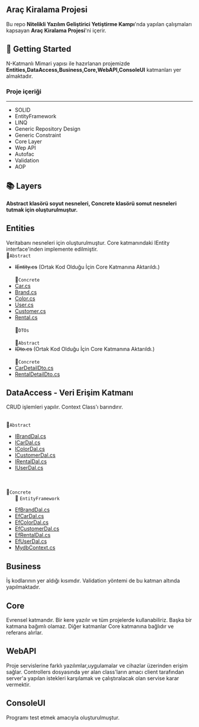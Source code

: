 ## Araç Kiralama Projesi
Bu repo **Nitelikli Yazılım Geliştirici Yetiştirme Kampı**'nda yapılan çalışmaları kapsayan **Araç Kiralama Projesi**'ni içerir.
## :pushpin: Getting Started
N-Katmanlı Mimari yapısı ile hazırlanan projemizde **Entities,DataAccess,Business,Core,WebAPI,ConsoleUI** katmanları yer almaktadır.
### Proje içeriği
---
  + SOLID 
  + EntityFramework
  + LINQ
  + Generic Repository Design
  + Generic Constraint
  + Core Layer
  + Wep API
  + Autofac
  + Validation
  + AOP
## :books: Layers
**Abstract klasörü soyut nesneleri, Concrete klasörü somut nesneleri tutmak için oluşturulmuştur.**
## Entities
Veritabanı nesneleri için oluşturulmuştur. Core katmanındaki IEntity interface'inden implemente edilmiştir.
<br>:file_folder:`Abstract`  
- ~~IEntity.cs~~ (Ortak Kod Olduğu İçin Core Katmanına Aktarıldı.)
<br> <br> :file_folder:`Concrete`  
- [Car.cs](https://github.com/ferdikaya55/CarRentalProject/blob/main/Entities/Concrete/Car.cs)  
- [Brand.cs](https://github.com/ferdikaya55/CarRentalProject/blob/main/Entities/Concrete/Brand.cs)
- [Color.cs](https://github.com/ferdikaya55/CarRentalProject/blob/main/Entities/Concrete/Color.css)
- [User.cs](https://github.com/ferdikaya55/CarRentalProject/blob/main/Entities/Concrete/User.cs)  
- [Customer.cs](https://github.com/ferdikaya55/CarRentalProject/blob/main/Entities/Concrete/Customer.cs)  
- [Rental.cs](https://github.com/ferdikaya55/CarRentalProject/blob/main/Entities/Concrete/Rental.cs)  
<br>:file_folder:`DTOs`  
<br>:file_folder:`Abstract`  
- ~~IDto.cs~~ (Ortak Kod Olduğu İçin Core Katmanına Aktarıldı.)
<br> <br> :file_folder:`Concrete`  
- [CarDetailDto.cs](https://github.com/ferdikaya55/CarRentalProject/blob/main/Entities/DTOs/CarDetailDto.cs)  
- [RentalDetailDto.cs](https://github.com/ferdikaya55/CarRentalProject/blob/main/Entities/DTOs/RentalDetailDto.cs)  



## DataAccess - Veri Erişim Katmanı
CRUD işlemleri yapılır. Context Class'ı barındırır.

<br>:file_folder:`Abstract`  
- [IBrandDal.cs](https://github.com/hsnbskn/ReCapProject/blob/master/DataAccess/Abstract/IBrandDal.cs)
- [ICarDal.cs](https://github.com/hsnbskn/ReCapProject/blob/master/DataAccess/Abstract/ICarDal.cs)
- [IColorDal.cs](https://github.com/hsnbskn/ReCapProject/blob/master/DataAccess/Abstract/IColorDal.cs)
- [ICustomerDal.cs](https://github.com/hsnbskn/ReCapProject/blob/master/DataAccess/Abstract/ICustomerDal.cs)
- [IRentalDal.cs](https://github.com/hsnbskn/ReCapProject/blob/master/DataAccess/Abstract/IRentalDal.cs)
- [IUserDal.cs](https://github.com/hsnbskn/ReCapProject/blob/master/DataAccess/Abstract/IUserDal.cs)
 
<br> <br> :file_folder:`Concrete`  
&nbsp;&nbsp;&nbsp;&nbsp;&nbsp;&nbsp;:file_folder: `EntityFramework`    
- [EfBrandDal.cs](https://github.com/hsnbskn/ReCapProject/blob/master/DataAccess/Concrete/EntityFramework/EfBrandDal.cs)
- [EfCarDal.cs](https://github.com/hsnbskn/ReCapProject/blob/master/DataAccess/Concrete/EntityFramework/EfCarDal.cs)
- [EfColorDal.cs](https://github.com/hsnbskn/ReCapProject/blob/master/DataAccess/Concrete/EntityFramework/EfColorDal.cs)
- [EfCustomerDal.cs](https://github.com/hsnbskn/ReCapProject/blob/master/DataAccess/Concrete/EntityFramework/EfCustomerDal.cs)
- [EfRentalDal.cs](https://github.com/hsnbskn/ReCapProject/blob/master/DataAccess/Concrete/EntityFramework/EfRentalDal.cs)
- [EfUserDal.cs](https://github.com/hsnbskn/ReCapProject/blob/master/DataAccess/Concrete/EntityFramework/EfUserDal.cs)
- [MydbContext.cs](https://github.com/hsnbskn/ReCapProject/blob/master/DataAccess/Concrete/EntityFramework/MydbContext.cs)
## Business
İş kodlarının yer aldığı kısımdır. Validation yöntemi de bu katman altında yapılmaktadır.

## Core 
Evrensel katmandır. Bir kere yazılır ve tüm projelerde kullanabiliriz. Başka bir katmana bağımlı olamaz.
Diğer katmanlar Core katmanına bağlıdır ve referans alırlar.

## WebAPI
Proje servislerine farklı yazılımlar,uygulamalar ve cihazlar üzerinden erişim sağlar.
Controllers dosyasında yer alan class'ların amacı client tarafından server'a yapılan istekleri karşılamak ve çalıştıralacak olan servise karar vermektir.

## ConsoleUI
Programı test etmek amacıyla oluşturulmuştur.


